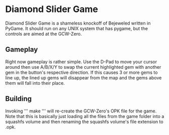 Diamond Slider Game
===================

Diamond Slider Game is a shameless knockoff of Bejeweled written in PyGame. It should run on any UNIX system that has pygame, but the controls are aimed at the GCW-Zero. 

Gameplay
--------
Right now gameplay is rather simple. Use the D-Pad to move your cursor around
then use A/B/X/Y to swap the current highlighted gem with another gem in the button's respective direction. If this causes 3 or more gems to line up, the lined up gems will disappear from the map and the gems above them will fall into their place. 

Building
--------
Invoking 
'''
make
'''
will re-create the GCW-Zero's OPK file for the game. Note that this is basically just loading all the files from the game folder into a squashfs volume and then renaming the squashfs volume's file extension to .opk.

